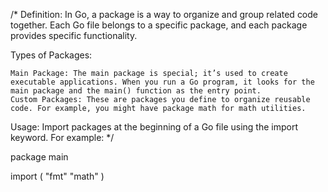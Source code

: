 /*
Definition: In Go, a package is a way to organize and group related code together. Each Go file belongs to a specific package, and each package provides specific functionality.

Types of Packages:

    Main Package: The main package is special; it’s used to create executable applications. When you run a Go program, it looks for the main package and the main() function as the entry point.
    Custom Packages: These are packages you define to organize reusable code. For example, you might have package math for math utilities.

Usage: Import packages at the beginning of a Go file using the import keyword. For example:
*/

package main

import (
  "fmt"
  "math"
)
